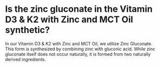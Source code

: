 # Is the zinc gluconate in the Vitamin D3 & K2 with Zinc and MCT Oil synthetic?

In our Vitamin D3 & K2 with Zinc and MCT Oil, we utilize Zinc Gluconate. This form is synthesized by combining zinc with gluconic acid. While zinc gluconate itself does not occur naturally, it is formed from two naturally derived ingredients.